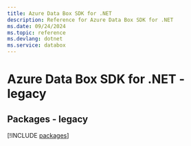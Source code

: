 ```yaml
---
title: Azure Data Box SDK for .NET
description: Reference for Azure Data Box SDK for .NET
ms.date: 09/24/2024
ms.topic: reference
ms.devlang: dotnet
ms.service: databox
---
```

# Azure Data Box SDK for .NET - legacy
## Packages - legacy
[!INCLUDE [packages](data-box-index.md)]